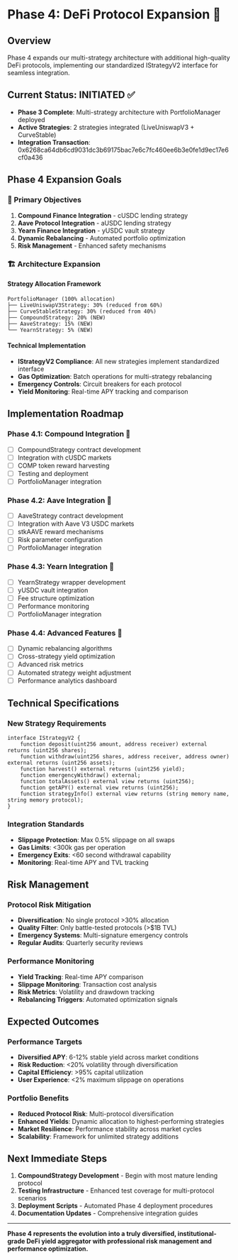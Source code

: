 # Phase 4: DeFi Protocol Expansion 🚀

## Overview

Phase 4 expands our multi-strategy architecture with additional high-quality DeFi protocols, implementing our standardized IStrategyV2 interface for seamless integration.

## Current Status: INITIATED ✅

- **Phase 3 Complete**: Multi-strategy architecture with PortfolioManager deployed
- **Active Strategies**: 2 strategies integrated (LiveUniswapV3 + CurveStable)
- **Integration Transaction**: 0x6268ca64db6cd9031dc3b69175bac7e6c7fc460ee6b3e0fe1d9ec17e6cf0a436

## Phase 4 Expansion Goals

### 🎯 Primary Objectives

1. **Compound Finance Integration** - cUSDC lending strategy
2. **Aave Protocol Integration** - aUSDC lending strategy  
3. **Yearn Finance Integration** - yUSDC vault strategy
4. **Dynamic Rebalancing** - Automated portfolio optimization
5. **Risk Management** - Enhanced safety mechanisms

### 🏗️ Architecture Expansion

#### Strategy Allocation Framework

```text
PortfolioManager (100% allocation)
├── LiveUniswapV3Strategy: 30% (reduced from 60%)
├── CurveStableStrategy: 30% (reduced from 40%) 
├── CompoundStrategy: 20% (NEW)
├── AaveStrategy: 15% (NEW)
└── YearnStrategy: 5% (NEW)
```

#### Technical Implementation

- **IStrategyV2 Compliance**: All new strategies implement standardized interface
- **Gas Optimization**: Batch operations for multi-strategy rebalancing
- **Emergency Controls**: Circuit breakers for each protocol
- **Yield Monitoring**: Real-time APY tracking and comparison

## Implementation Roadmap

### Phase 4.1: Compound Integration 🔨

- [ ] CompoundStrategy contract development
- [ ] Integration with cUSDC markets
- [ ] COMP token reward harvesting
- [ ] Testing and deployment
- [ ] PortfolioManager integration

### Phase 4.2: Aave Integration 🔨

- [ ] AaveStrategy contract development
- [ ] Integration with Aave V3 USDC markets
- [ ] stkAAVE reward mechanisms
- [ ] Risk parameter configuration
- [ ] PortfolioManager integration

### Phase 4.3: Yearn Integration 🔨

- [ ] YearnStrategy wrapper development
- [ ] yUSDC vault integration
- [ ] Fee structure optimization
- [ ] Performance monitoring
- [ ] PortfolioManager integration

### Phase 4.4: Advanced Features 🚀

- [ ] Dynamic rebalancing algorithms
- [ ] Cross-strategy yield optimization
- [ ] Advanced risk metrics
- [ ] Automated strategy weight adjustment
- [ ] Performance analytics dashboard

## Technical Specifications

### New Strategy Requirements

```solidity
interface IStrategyV2 {
    function deposit(uint256 amount, address receiver) external returns (uint256 shares);
    function withdraw(uint256 shares, address receiver, address owner) external returns (uint256 assets);
    function harvest() external returns (uint256 yield);
    function emergencyWithdraw() external;
    function totalAssets() external view returns (uint256);
    function getAPY() external view returns (uint256);
    function strategyInfo() external view returns (string memory name, string memory protocol);
}
```

### Integration Standards

- **Slippage Protection**: Max 0.5% slippage on all swaps
- **Gas Limits**: <300k gas per operation
- **Emergency Exits**: <60 second withdrawal capability
- **Monitoring**: Real-time APY and TVL tracking

## Risk Management

### Protocol Risk Mitigation

- **Diversification**: No single protocol >30% allocation
- **Quality Filter**: Only battle-tested protocols (>$1B TVL)
- **Emergency Systems**: Multi-signature emergency controls
- **Regular Audits**: Quarterly security reviews

### Performance Monitoring

- **Yield Tracking**: Real-time APY comparison
- **Slippage Monitoring**: Transaction cost analysis
- **Risk Metrics**: Volatility and drawdown tracking
- **Rebalancing Triggers**: Automated optimization signals

## Expected Outcomes

### Performance Targets

- **Diversified APY**: 6-12% stable yield across market conditions
- **Risk Reduction**: <20% volatility through diversification
- **Capital Efficiency**: >95% capital utilization
- **User Experience**: <2% maximum slippage on operations

### Portfolio Benefits

- **Reduced Protocol Risk**: Multi-protocol diversification
- **Enhanced Yields**: Dynamic allocation to highest-performing strategies
- **Market Resilience**: Performance stability across market cycles
- **Scalability**: Framework for unlimited strategy additions

## Next Immediate Steps

1. **CompoundStrategy Development** - Begin with most mature lending protocol
2. **Testing Infrastructure** - Enhanced test coverage for multi-protocol scenarios
3. **Deployment Scripts** - Automated Phase 4 deployment procedures
4. **Documentation Updates** - Comprehensive integration guides

---

**Phase 4 represents the evolution into a truly diversified, institutional-grade DeFi yield aggregator with professional risk management and performance optimization.**
